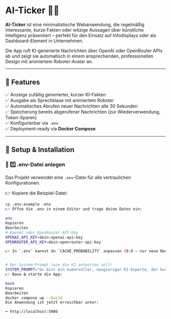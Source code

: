 # AI-Ticker 🦾📰

**AI-Ticker** ist eine minimalistische Webanwendung, die regelmäßig interessante, kurze Fakten oder witzige Aussagen über künstliche Intelligenz präsentiert – perfekt für den Einsatz auf Infodisplays oder als Dashboard-Element in Unternehmen.

Die App ruft KI-generierte Nachrichten über OpenAI oder OpenRouter APIs ab und zeigt sie automatisch in einem ansprechenden, professionellen Design mit animiertem Roboter-Avatar an.

---

## 📸 **Features**

✅ Anzeige zufällig generierter, kurzer KI-Fakten  
✅ Ausgabe als Sprechblase mit animiertem Roboter  
✅ Automatisches Abrufen neuer Nachrichten alle 30 Sekunden  
✅ Speicherung bereits abgerufener Nachrichten (zur Wiederverwendung, Token-Sparen)  
✅ Konfigurierbar via `.env`  
✅ Deployment-ready via **Docker Compose**

---

## 🚀 **Setup & Installation**

### 📝 **1️⃣ .env-Datei anlegen**

Das Projekt verwendet eine `.env`-Datei für alle vertraulichen Konfigurationen.

👉 Kopiere die Beispiel-Datei:

```bash
cp .env.example .env
👉 Öffne die .env in einem Editor und trage deine Daten ein:

env
Kopieren
Bearbeiten
# OpenAI oder OpenRouter API-Key
OPENAI_API_KEY=dein-openai-api-key
OPENROUTER_API_KEY=dein-openrouter-api-key

👉 In `.env` kannst du `CACHE_PROBABILITY` anpassen (0.0 – nur neue Nachrichten, 1.0 – nur aus Cache).


# Der System-Prompt (wie die KI antworten soll)
SYSTEM_PROMPT="Du bist ein humorvoller, neugieriger KI-Experte, der kurze, interessante Fakten erzählt. Auf Deutsch. Max. 20 Wörter."
👉 Baue & starte die App:

bash
Kopieren
Bearbeiten
docker compose up --build
Die Anwendung ist jetzt erreichbar unter:

➡️ http://localhost:5000
